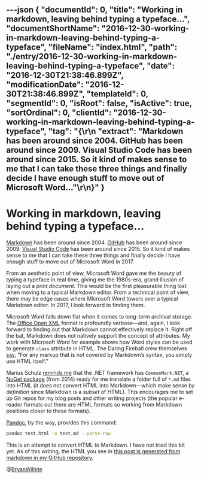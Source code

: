 ---json
{
  "documentId": 0,
  "title": "Working in markdown, leaving behind typing a typeface…",
  "documentShortName": "2016-12-30-working-in-markdown-leaving-behind-typing-a-typeface",
  "fileName": "index.html",
  "path": "./entry/2016-12-30-working-in-markdown-leaving-behind-typing-a-typeface",
  "date": "2016-12-30T21:38:46.899Z",
  "modificationDate": "2016-12-30T21:38:46.899Z",
  "templateId": 0,
  "segmentId": 0,
  "isRoot": false,
  "isActive": true,
  "sortOrdinal": 0,
  "clientId": "2016-12-30-working-in-markdown-leaving-behind-typing-a-typeface",
  "tag": "{\r\n  \"extract\": \"Markdown has been around since 2004. GitHub has been around since 2009. Visual Studio Code has been around since 2015. So it kind of makes sense to me that I can take these three things and finally decide I have enough stuff to move out of Microsoft Word...\"\r\n}"
}
---

# Working in markdown, leaving behind typing a typeface…

[Markdown](https://en.wikipedia.org/wiki/Markdown#History) has been around since 2004. [GitHub](https://en.wikipedia.org/wiki/GitHub#History) has been around since 2009. [Visual Studio Code](https://en.wikipedia.org/wiki/Visual_Studio_Code#History) has been around since 2015. So it kind of makes sense to me that I can take these three things and finally decide I have enough stuff to move out of Microsoft Word in 2017.

From an aesthetic point of view, Microsoft Word gave me the beauty of typing a typeface in real time, giving me the 1980s-era, grand illusion of laying out a *print document*. This would be the first pleasurable thing lost when moving to a typical Markdown editor. From a technical point of view, there may be edge cases where Microsoft Word towers over a typical Markdown editor. In 2017, I look forward to finding them.

Microsoft Word falls down flat when it comes to long-term archival storage. The [Office Open XML](https://en.wikipedia.org/wiki/Office_Open_XML) format is profoundly verbose—and, again, I look forward to finding out that Markdown cannot effectively replace it. Right off the bat, Markdown does not natively support the concept of attributes. My work with Microsoft Word for example shows how Word styles can be used to generate `class` attribute in HTML. The Daring Fireball crew themselves [say](https://daringfireball.net/projects/markdown/syntax#html), “For any markup that is not covered by Markdown’s syntax, you simply use HTML itself.”

Marius Schulz [reminds me](https://blog.mariusschulz.com/2015/10/11/parsing-markdown-in-net) that the .NET framework has `CommonMark.NET`, a [NuGet package](https://www.nuget.org/packages/CommonMark.NET/) (from 2014) ready for me translate a folder full of `*.md` files into HTML (it does not convert HTML into Markdown—which make sense *by definition* since Markdown is a *subset* of HTML). This encourages me to set up Git repos for my blog posts and other writing projects (the popular e-reader formats out there are HTML formats so working from Markdown positions closer to these formats).

[Pandoc](http://pandoc.org/MANUAL.html), by the way, provides this command:

```bash
pandoc test.html -o test.md --parse-raw
```

This is an attempt to convert HTML to Markdown. I have not tried this bit yet. As of this writing, the HTML you see in [this post is generated from markdown in my GitHub repository](https://github.com/BryanWilhite/Blog/blob/master/2016-12/Working%20in%20markdown%2C%20leaving%20behind%20typing%20a%20typeface.md).

@[BryanWilhite](https://twitter.com/BryanWilhite)
